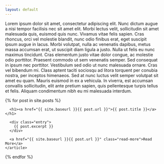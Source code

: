 ```yaml
---
layout: default
---
```


Lorem ipsum dolor sit amet, consectetur adipiscing elit. Nunc dictum augue a nisi tempor facilisis nec sit amet elit. Morbi lectus velit, sollicitudin sit amet malesuada quis, euismod quis nunc. Vivamus vitae felis sapien. Cras rhoncus, orci vel molestie blandit, nunc odio finibus erat, eget suscipit ipsum augue in lacus. Morbi volutpat, nulla ac venenatis dapibus, metus massa accumsan erat, ut suscipit diam ligula a justo. Nulla ut felis eu nunc maximus tincidunt. Cras elementum justo vitae dolor congue, ac molestie odio porttitor. Praesent commodo ut sem venenatis semper. Sed consequat in ipsum nec porttitor. Vestibulum sed odio ut nunc malesuada ornare. Cras vel bibendum mi. Class aptent taciti sociosqu ad litora torquent per conubia nostra, per inceptos himenaeos. Sed at nunc luctus velit semper volutpat sit amet eu quam. Mauris euismod in ex a vehicula. In viverra, est accumsan convallis sollicitudin, elit ante pretium sapien, quis pellentesque turpis tellus et felis. Aliquam condimentum nibh eu mi malesuada interdum.


<div class="posts">
  {% for post in site.posts %}
    <article class="post">

      <h1><a href="{{ site.baseurl }}{{ post.url }}">{{ post.title }}</a></h1>

      <div class="entry">
        {{ post.excerpt }}
      </div>

      <a href="{{ site.baseurl }}{{ post.url }}" class="read-more">Read More</a>
    </article>
  {% endfor %}
</div>